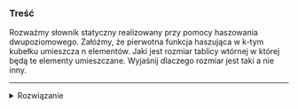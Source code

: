### Treść
Rozważmy słownik statyczny realizowany przy pomocy haszowania dwupoziomowego. Załóżmy, że pierwotna funkcja haszująca w k-tym kubełku umieszcza n elementów. Jaki jest rozmiar tablicy wtórnej w której będą te elementy umieszczane. Wyjaśnij dlaczego rozmiar jest taki a nie inny.

------
<details><summary>Rozwiązanie</summary>
<p>

